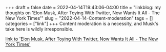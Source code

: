 +++draft = falsedate = 2022-04-14T19:43:06-04:00title = "linkblog: my thoughts on 'Elon Musk, After Toying With Twitter, Now Wants It All - The New York Times'"slug = "2022-04-14-Content-moderation"tags = []categories = ["link"]+++Content moderation is a necessity, and Musk's take here is wildly irresponsible. [link to 'Elon Musk, After Toying With Twitter, Now Wants It All - The New York Times'](https://www.nytimes.com/2022/04/14/technology/elon-musk-twitter-bid.html)